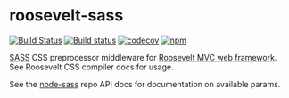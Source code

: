 roosevelt-sass
===

[![Build Status](https://travis-ci.org/rooseveltframework/roosevelt-sass.svg?branch=master)](https://travis-ci.org/rooseveltframework/roosevelt-sass) [![Build status](https://ci.appveyor.com/api/projects/status/6w5a9jbw2gsw16rs?svg=true)](https://ci.appveyor.com/project/rooseveltframework/roosevelt-sass) [![codecov](https://codecov.io/gh/rooseveltframework/roosevelt-sass/branch/master/graph/badge.svg)](https://codecov.io/gh/rooseveltframework/roosevelt-sass) [![npm](https://img.shields.io/npm/v/roosevelt-sass.svg)](https://www.npmjs.com/package/roosevelt-sass)

[SASS](http://sass-lang.com/) CSS preprocessor middleware for [Roosevelt MVC web framework](https://github.com/rooseveltframework/roosevelt). See Roosevelt CSS compiler docs for usage.

See the [node-sass](https://github.com/sass/node-sass#options) repo API docs for documentation on available params.
